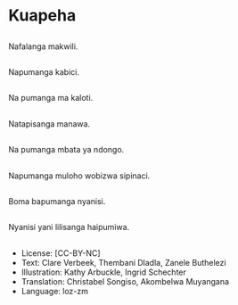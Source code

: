 # Kuapeha

##
Nafalanga makwili.

##
Napumanga kabici.

##
Na pumanga ma kaloti.

##
Natapisanga manawa.

##
Na pumanga mbata ya ndongo.

##
Napumanga muloho wobizwa sipinaci.

##
Boma bapumanga nyanisi.

##
Nyanisi yani lilisanga haipumiwa.

##
* License: [CC-BY-NC]
* Text: Clare Verbeek, Thembani Dladla, Zanele Buthelezi
* Illustration: Kathy Arbuckle, Ingrid Schechter
* Translation: Christabel Songiso, Akombelwa Muyangana
* Language: loz-zm
